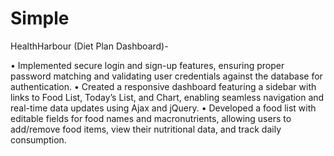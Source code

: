 # Simple

HealthHarbour (Diet Plan Dashboard)- 

<p>• Implemented secure login and sign-up features, ensuring proper password matching and validating
user credentials against the database for authentication.
• Created a responsive dashboard featuring a sidebar with links to Food List, Today’s List, and Chart,
enabling seamless navigation and real-time data updates using Ajax and jQuery.
• Developed a food list with editable fields for food names and macronutrients, allowing users to
add/remove food items, view their nutritional data, and track daily consumption.</p>
